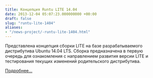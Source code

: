 ```yaml
---
title: Концепция Runtu LITE 14.04
date: 2013-12-04 05:07:23.000000000 +00:00
draft: false
slug: "runtu-lite-1404"
aliases:
- "/news-project/-runtu-lite-1404.html"
---
```


Представлена концепция сборки LITE на базе разрабатываемого дистрибутива Ubuntu 14.04 LTS. Сборка предназначена в первую очередь для ознакомления с направлением развития версии LITE и тестирования текущих изменений родительского дистрибутива.

[Подробнее...](http://forum.runtu.org/index.php/topic,4810.0/topicseen.html)

